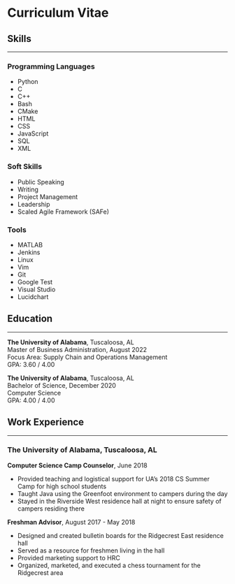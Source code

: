 # Curriculum Vitae

## Skills
---

### Programming Languages  
- Python
- C
- C++
- Bash
- CMake
- HTML
- CSS
- JavaScript
- SQL
- XML
### Soft Skills
- Public Speaking
- Writing
- Project Management
- Leadership
- Scaled Agile Framework (SAFe)
### Tools
- MATLAB
- Jenkins
- Linux
- Vim
- Git
- Google Test
- Visual Studio
- Lucidchart

## Education
---

**The University of Alabama**, Tuscaloosa, AL<br>
Master of Business Administration, August 2022<br>
Focus Area: Supply Chain and Operations Management<br>
GPA: 3.60 / 4.00

**The University of Alabama**, Tuscaloosa, AL<br>
Bachelor of Science, December 2020<br>
Computer Science<br>
GPA: 4.00 / 4.00

## Work Experience
---

### **The University of Alabama**, Tuscaloosa, AL

**Computer Science Camp Counselor**, June 2018
- Provided teaching and logistical support for UA’s 2018 CS Summer Camp for high school students
- Taught Java using the Greenfoot environment to campers during the day
- Stayed in the Riverside West residence hall at night to ensure safety of campers residing there

**Freshman Advisor**, August 2017 - May 2018
- Designed and created bulletin boards for the Ridgecrest East residence hall
- Served as a resource for freshmen living in the hall
- Provided marketing support to HRC
- Organized, marketed, and executed a chess tournament for the Ridgecrest area
